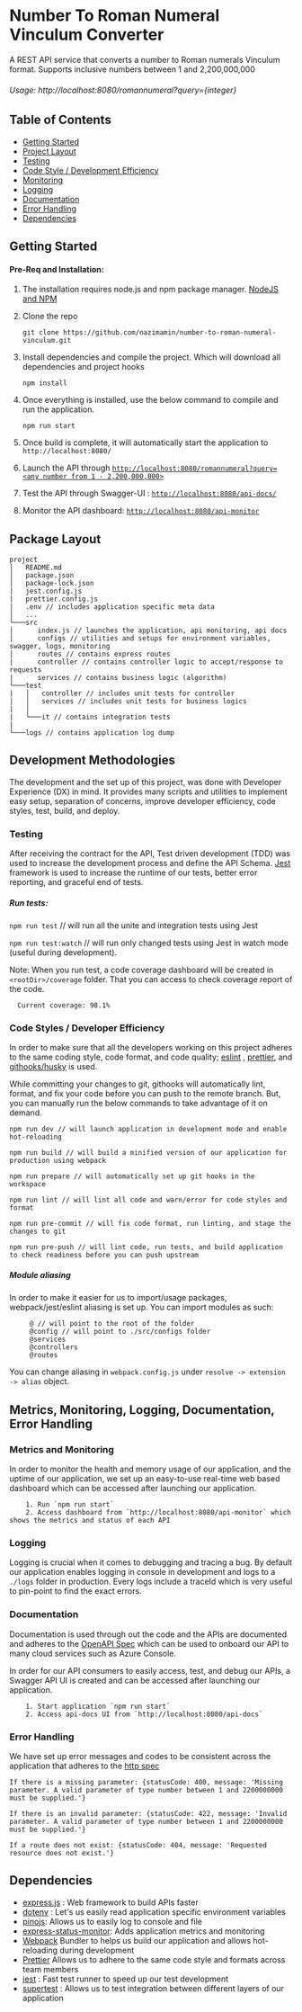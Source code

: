 # Number To Roman Numeral Vinculum Converter

A REST API service that converts a number to Roman numerals Vinculum format. Supports inclusive numbers between 1 and 2,200,000,000

###### Usage: http://localhost:8080/romannumeral?query={integer}

## Table of Contents

- [Getting Started](#getting-started)
- [Project Layout](#folder-structure)
- [Testing](#testing)
- [Code Style / Development Efficiency](#code-style)
- [Monitoring](#monitoring)
- [Logging](#logging)
- [Documentation](#docs)
- [Error Handling](#errors)
- [Dependencies](#deps)

## Getting Started <a name = "getting-started"></a>

#### Pre-Req and Installation:

1. The installation requires node.js and npm package manager. [NodeJS and NPM](https://nodejs.org/en/)
2. Clone the repo

   `git clone https://github.com/nazimamin/number-to-roman-numeral-vinculum.git`

3. Install dependencies and compile the project. Which will download all dependencies and project hooks

   `npm install`

4. Once everything is installed, use the below command to compile and run the application.

   `npm run start`

5. Once build is complete, it will automatically start the application to `http://localhost:8080/`
6. Launch the API through [`http://localhost:8080/romannumeral?query=<any number from 1 - 2,200,000,000>`](http://localhost:8080/romannumeral?query=9)
7. Test the API through Swagger-UI : [`http://localhost:8080/api-docs/`](http://localhost:8080/api-docs/)
8. Monitor the API dashboard: [`http://localhost:8080/api-monitor`](http://localhost:8080/api-monitor)

## Package Layout <a name = "folder-structure"></a>

```
project
│   README.md
│   package.json
│   package-lock.json
|   jest.config.js
|   prettier.config.js
|   .env // includes application specific meta data
│   ...
└───src
│      index.js // launches the application, api monitoring, api docs
|      configs // utilities and setups for environment variables, swagger, logs, monitoring
│      routes // contains express routes
|      controller // contains controller logic to accept/response to requests
|      services // contains business logic (algorithm)
└───test
|   │   controller // includes unit tests for controller
|   │   services // includes unit tests for business logics
|   │
|   └───it // contains integration tests
|
└───logs // contains application log dump
```

## Development Methodologies

The development and the set up of this project, was done with Developer Experience (DX) in mind. It provides many scripts and utilities to implement easy setup, separation of concerns, improve developer efficiency, code styles, test, build, and deploy.

### Testing <a name = "testing"></a>

After receiving the contract for the API, Test driven development (TDD) was used to increase the development process and define the API Schema. [Jest](https://jestjs.io/) framework is used to increase the runtime of our tests, better error reporting, and graceful end of tests.

##### Run tests:

`npm run test` // will run all the unite and integration tests using Jest

`npm run test:watch` // will run only changed tests using Jest in watch mode (useful during development).

Note: When you run test, a code coverage dashboard will be created in `<rootDir>/coverage` folder. That you can access to check coverage report of the code.

      Current coverage: 98.1%

### Code Styles / Developer Efficiency <a name = "code-style"></a>

In order to make sure that all the developers working on this project adheres to the same coding style, code format, and code quality; [eslint](https://eslint.org/) , [prettier](https://prettier.io/), and [githooks/husky](https://github.com/typicode/husky) is used.

While committing your changes to git, githooks will automatically lint, format, and fix your code before you can push to the remote branch. But, you can manually run the below commands to take advantage of it on demand.

    npm run dev // will launch application in development mode and enable hot-reloading

    npm run build // will build a minified version of our application for production using webpack

    npm run prepare // will automatically set up git hooks in the workspace

    npm run lint // will lint all code and warn/error for code styles and format

    npm run pre-commit // will fix code format, run linting, and stage the changes to git

    npm run pre-push // will lint code, run tests, and build application to check readiness before you can push upstream

##### Module aliasing

In order to make it easier for us to import/usage packages, webpack/jest/eslint aliasing is set up. You can import modules as such:

         @ // will point to the root of the folder
         @config // will point to ./src/configs folder
         @services
         @controllers
         @routes

You can change aliasing in `webpack.config.js` under `resolve -> extension -> alias` object.

## Metrics, Monitoring, Logging, Documentation, Error Handling

### Metrics and Monitoring <a name = "monitoring"></a>

In order to monitor the health and memory usage of our application, and the uptime of our application, we set up an easy-to-use real-time web based dashboard which can be accessed after launching our application.

        1. Run `npm run start`
        2. Access dashboard from `http://localhost:8080/api-monitor` which shows the metrics and status of each API

### Logging <a name = "logging"></a>

Logging is crucial when it comes to debugging and tracing a bug. By default our application enables logging in console in development and logs to a `./logs` folder in production. Every logs include a traceId which is very useful to pin-point to find the exact errors.

### Documentation <a name = "docs"></a>

Documentation is used through out the code and the APIs are documented and adheres to the [OpenAPI Spec](https://swagger.io/specification/) which can be used to onboard our API to many cloud services such as Azure Console.

In order for our API consumers to easily access, test, and debug our APIs, a Swagger API UI is created and can be accessed after launching our application.

        1. Start application `npm run start`
        2. Access api-docs UI from `http://localhost:8080/api-docs`

### Error Handling <a name = "errors"></a>

We have set up error messages and codes to be consistent across the application that adheres to the [http spec](https://www.w3.org/Protocols/rfc2616/rfc2616.html)

    If there is a missing parameter: {statusCode: 400, message: 'Missing parameter. A valid parameter of type number between 1 and 2200000000 must be supplied.'}

    If there is an invalid parameter: {statusCode: 422, message: 'Invalid parameter. A valid parameter of type number between 1 and 2200000000 must be supplied.'}

    If a route does not exist: {statusCode: 404, message: 'Requested resource does not exist.'}

## Dependencies <a name = "deps"></a>

- [express.js](https://www.npmjs.com/package/express) : Web framework to build APIs faster
- [dotenv](https://www.npmjs.com/package/dotenv) : Let's us easily read application specific environment variables
- [pinojs](https://github.com/pinojs/express-pino-logger): Allows us to easily log to console and file
- [express-status-monitor](https://www.npmjs.com/package/express-status-monitor): Adds application metrics and monitoring
- [Webpack](https://www.npmjs.com/package/prettier) Bundler to helps us build our application and allows hot-reloading during development
- [Prettier](https://www.npmjs.com/package/prettier) Allows us to adhere to the same code style and formats across team members
- [jest](https://www.npmjs.com/package/jest) : Fast test runner to speed up our test development
- [supertest](https://www.npmjs.com/package/supertest) : Allows us to test integration between different layers of our application
